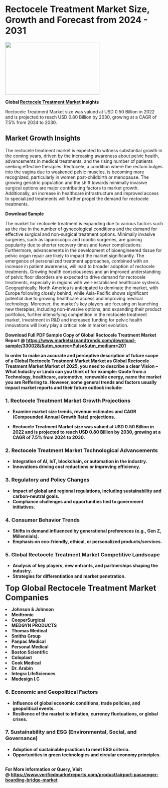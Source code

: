 <H1>Rectocele Treatment Market Size, Growth and Forecast from 2024 - 2031</H1><img class="aligncenter size-medium wp-image-584254" src="https://thirdeyenews.in/wp-content/uploads/2024/09/Global-Market-Research-300x168.jpeg" alt="" width="300" height="168" /><p><strong>Global&nbsp;<a href="https://www.marketsizeandtrends.com/download-sample/330028/&amp;utm_source=Pulse&amp;utm_medium=201">Rectocele Treatment Market</a> Insights</strong></p><p>Rectocele Treatment Market size was valued at USD 0.50 Billion in 2022 and is projected to reach USD 0.80 Billion by 2030, growing at a CAGR of 7.5% from 2024 to 2030.</p><p><h2>Market Growth Insights</h2> <p>The rectocele treatment market is expected to witness substantial growth in the coming years, driven by the increasing awareness about pelvic health, advancements in medical treatments, and the rising number of patients seeking effective therapies. Rectocele, a condition where the rectum bulges into the vagina due to weakened pelvic muscles, is becoming more recognized, particularly in women post-childbirth or menopause. The growing geriatric population and the shift towards minimally invasive surgical options are major contributing factors to market growth. Additionally, an increase in healthcare infrastructure and improved access to specialized treatments will further propel the demand for rectocele treatments.</p> <p><strong>Download Sample</strong></p> <p>The market for rectocele treatment is expanding due to various factors such as the rise in the number of gynecological conditions and the demand for effective surgical and non-surgical treatment options. Minimally invasive surgeries, such as laparoscopic and robotic surgeries, are gaining popularity due to shorter recovery times and fewer complications. Furthermore, advancements in the development of bioengineered tissue for pelvic organ repair are likely to impact the market significantly. The emergence of personalized treatment approaches, combined with an increase in patient awareness, will lead to broader adoption of rectocele treatments. Growing health consciousness and an improved understanding of pelvic floor disorders are expected to drive demand for rectocele treatments, especially in regions with well-established healthcare systems. Geographically, North America is anticipated to dominate the market, with Europe following closely behind, while Asia-Pacific shows significant potential due to growing healthcare access and improving medical technology. Moreover, the market's key players are focusing on launching new therapies, including non-invasive options, and expanding their product portfolios, further intensifying competition in the rectocele treatment market. Investment in R&D and increased funding for pelvic health innovations will likely play a critical role in market evolution.</p> <p><strong></p><p><span class=""><strong>Download Full PDF Sample Copy of Global Rectocele Treatment Market Report</strong> @ <a href="https://www.marketsizeandtrends.com/download-sample/330028/&amp;utm_source=Pulse&amp;utm_medium=201" target="_blank">https://www.marketsizeandtrends.com/download-sample/330028/&amp;utm_source=Pulse&amp;utm_medium=201</a></span></p><p>In order to make an accurate and perceptive description of future scope of a Global&nbsp;Rectocele Treatment Market Market as Global&nbsp;Rectocele Treatment Market Market of 2025, you need to describe a clear Vision &ndash; What Industry or Linda can you think of for example: Quote from a Technology, healthcare, automotive, renewable energy, name the market you are Reffering to. However, some general trends and factors usually impact market reports and their future outlook include:</p><h3>1.&nbsp;<strong>Rectocele Treatment Market Growth Projections</strong></h3><ul><li>Examine market size trends, revenue estimates and CAGR (Compounded Annual Growth Rate) projections.</li><li><p>Rectocele Treatment Market size was valued at USD 0.50 Billion in 2022 and is projected to reach USD 0.80 Billion by 2030, growing at a CAGR of 7.5% from 2024 to 2030.</p></li></ul><h3>2.&nbsp;<strong>Rectocele Treatment Market Technological Advancements</strong></h3><ul><li>Integration of AI, IoT, blockchain, or automation in the industry.</li><li>Innovations driving cost reductions or improving efficiency.</li></ul><h3>3.&nbsp;<strong>Regulatory and Policy Changes</strong></h3><ul><li>Impact of global and regional regulations, including sustainability and carbon-neutral goals.</li><li>Compliance challenges and opportunities tied to government initiatives.</li></ul><h3>4.&nbsp;<strong>Consumer Behavior Trends</strong></h3><ul><li>Shifts in demand influenced by generational preferences (e.g., Gen Z, Millennials).</li><li>Emphasis on eco-friendly, ethical, or personalized products/services.</li></ul><h3>5.&nbsp;<strong>Global Rectocele Treatment Market Competitive Landscape</strong></h3><ul><li>Analysis of key players, new entrants, and partnerships shaping the industry.</li><li>Strategies for differentiation and market penetration.</li></ul><p data-pm-slice="1 1 []"><span style="color: inherit; font-family: inherit; font-size: 25px;">Top Global Rectocele Treatment Market Companies</span></p><div class="" data-test-id=""><p><li>Johnson & Johnson</li><li> Medtronic</li><li> CooperSurgical</li><li> MEDGYN PRODUCTS</li><li> Thomas Medical</li><li> Smiths Group</li><li> Panpac Medical</li><li> Personal Medical</li><li> Boston Scientific</li><li> Coloplast</li><li> Cook Medical</li><li> Dr. Arabin</li><li> Integra LifeSciences</li><li> Medesign I.C</li></p></div><h3>6.&nbsp;<strong>Economic and Geopolitical Factors</strong></h3><ul><li>Influence of global economic conditions, trade policies, and geopolitical events.</li><li>Resilience of the market to inflation, currency fluctuations, or global crises.</li></ul><h3>7.&nbsp;<strong>Sustainability and ESG (Environmental, Social, and Governance)</strong></h3><ul><li>Adoption of sustainable practices to meet ESG criteria.</li><li>Opportunities in green technologies and circular economy principles.</li></ul><h2><strong style="font-size: 14px;">For More Information or Query, Visit @&nbsp;</strong><a style="background-color: #ffffff; font-size: 14px;" href="https://www.marketsizeandtrends.com/report/rectocele-treatment-market/" target="_blank">https://www.verifiedmarketreports.com/product/airport-passenger-boarding-bridge-market</a></h2>
